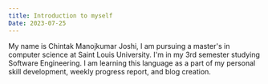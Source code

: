 ```yaml
---
title: Introduction to myself
Date: 2023-07-25
---
```

My name is Chintak Manojkumar Joshi, I am pursuing a master's in computer science at Saint Louis University. I'm in my 3rd semester studying Software Engineering. I am learning this language as a part of my personal skill development, weekly progress report, and blog creation.
